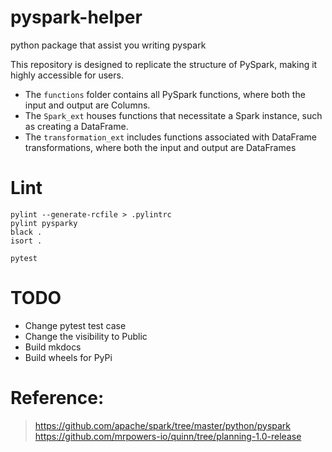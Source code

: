 # pyspark-helper
python package that assist you writing pyspark

This repository is designed to replicate the structure of PySpark, making it highly accessible for users.

- The `functions` folder contains all PySpark functions, where both the input and output are Columns.
- The `Spark_ext`  houses functions that necessitate a Spark instance, such as creating a DataFrame.
- The `transformation_ext`  includes functions associated with DataFrame transformations, where both the input and output are DataFrames


# Lint
```
pylint --generate-rcfile > .pylintrc
pylint pysparky
black .
isort .

pytest
```

# TODO
- Change pytest test case
- Change the visibility to Public
- Build mkdocs
- Build wheels for PyPi

# Reference:
> https://github.com/apache/spark/tree/master/python/pyspark
> https://github.com/mrpowers-io/quinn/tree/planning-1.0-release
